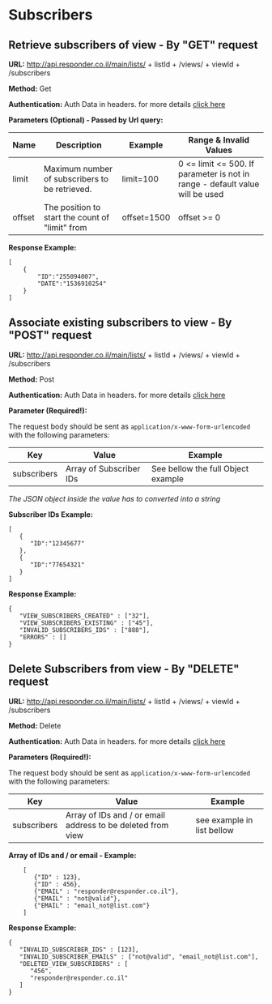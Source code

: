 # Subscribers

## Retrieve subscribers of view - By "GET" request

**URL:** http://api.responder.co.il/main/lists/ + listId + /views/ + viewId + /subscribers

**Method:** Get

**Authentication:** Auth Data in headers. for more details [click here](https://github.com/responder/restapi/tree/master/Authentication/ )

**Parameters (Optional) - Passed by Url query:**
  
  | Name     | Description | Example     | Range & Invalid Values |
  | ---------|-------------|-------------|------------------------|
  | limit | Maximum number of subscribers to be retrieved. | limit=100 | 0 <= limit <= 500. If parameter is not in range - default value will be used | 
  | offset  | The position to start the count of "limit" from | offset=1500 | offset >= 0

**Response Example:**

    [
        {
            "ID":"255094007",
            "DATE":"1536910254"
        }
    ]

## Associate existing subscribers to view - By "POST" request

**URL:** http://api.responder.co.il/main/lists/ + listId + /views/ + viewId + /subscribers

**Method:** Post

**Authentication:** Auth Data in headers. for more details [click here](https://github.com/responder/restapi/tree/master/Authentication/ )

**Parameter (Required!):**

The request body should be sent as `application/x-www-form-urlencoded` with the following parameters:
  
  | Key     | Value | Example |
  | ---------|-------------|---------|
  | subscribers | Array of Subscriber IDs | See bellow the full Object example |

*The JSON object inside the value has to converted into a string*

**Subscriber IDs Example:**
        
    [
       {
          "ID":"12345677"
       },
       {
          "ID":"77654321"
       }
    ]

**Response Example:**

    {
       "VIEW_SUBSCRIBERS_CREATED" : ["32"],
       "VIEW_SUBSCRIBERS_EXISTING" : ["45"],
       "INVALID_SUBSCRIBERS_IDS" : ["888"],
       "ERRORS" : []
    }
    
## Delete Subscribers from view - By "DELETE" request

**URL:** http://api.responder.co.il/main/lists/ + listId + /views/ + viewId + /subscribers

**Method:** Delete

**Authentication:** Auth Data in headers. for more details [click here](https://github.com/responder/restapi/tree/master/Authentication/ )

**Parameters (Required!):**

The request body should be sent as `application/x-www-form-urlencoded` with the following parameters:

  | Key     | Value | Example     |
  | ---------|-------------|-------------|
  | subscribers  | Array of IDs and / or email address to be deleted from view | see example in list bellow |
  
**Array of IDs and / or email - Example:**
        
        [
           {"ID" : 123},
           {"ID" : 456},
           {"EMAIL" : "responder@responder.co.il"},
           {"EMAIL" : "not@valid"},
           {"EMAIL" : "email_not@list.com"}
        ]

**Response Example:**

    {
       "INVALID_SUBSCRIBER_IDS" : [123],
       "INVALID_SUBSCRIBER_EMAILS" : ["not@valid", "email_not@list.com"],
       "DELETED_VIEW_SUBSCRIBERS" : [
          "456",
          "responder@responder.co.il"
       ]
    }

